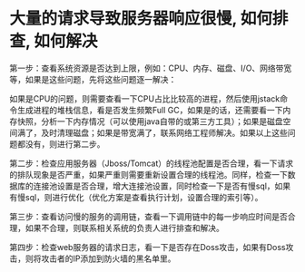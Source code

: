 # 大量的请求导致服务器响应很慢, 如何排查, 如何解决

第一步：查看系统资源是否达到上限，例如：CPU、内存、磁盘、I/O、网络带宽等，如果是这些问题，先将这些问题逐一解决：

如果是CPU的问题，则需要查看一下CPU占比比较高的进程，然后使用jstack命令生成进程的堆栈信息，看是否发生频繁Full GC，如果是的话，还需要看一下内存快照，分析一下内存情况（可以使用java自带的或第三方工具）；如果是磁盘空间满了，及时清理磁盘；如果是带宽满了，联系网络工程师解决。如果以上这些问题都没有，则进行第二步。

第二步：检查应用服务器（Jboss/Tomcat）的线程池配置是否合理，看一下请求的排队现象是否严重，如果严重则需要重新设置合理的线程池。同样，检查一下数据库的连接池设置是否合理，增大连接池设置，同时检查一下是否有慢sql，如果有慢sql，则进行优化（优化方案是查看执行计划，设置合理的索引等）。

第三步：查看访问慢的服务的调用链，查看一下调用链中的每一步响应时间是否合理，如果不合理，则联系相关系统的负责人进行排查和解决。

第四步：检查web服务器的请求日志，看一下是否存在Doss攻击，如果有Doss攻击，则将攻击者的IP添加到防火墙的黑名单里。